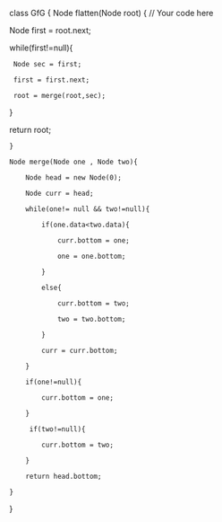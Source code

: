 class GfG
{
    Node flatten(Node root)
    {
	// Your code here

 Node first = root.next;

 while(first!=null){

     Node sec = first;

     first = first.next;

     root = merge(root,sec);

 }

 return root;

    }

    Node merge(Node one , Node two){

        Node head = new Node(0);

        Node curr = head;

        while(one!= null && two!=null){

            if(one.data<two.data){

                curr.bottom = one;

                one = one.bottom;

            }

            else{

                curr.bottom = two;

                two = two.bottom;

            }

            curr = curr.bottom;

        }

        if(one!=null){

            curr.bottom = one;

        }

         if(two!=null){

            curr.bottom = two;

        }

        return head.bottom;

    }

}
